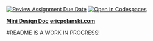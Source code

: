 [![Review Assignment Due Date](https://classroom.github.com/assets/deadline-readme-button-22041afd0340ce965d47ae6ef1cefeee28c7c493a6346c4f15d667ab976d596c.svg)](https://classroom.github.com/a/eAJQqnMG)
[![Open in Codespaces](https://classroom.github.com/assets/launch-codespace-2972f46106e565e64193e422d61a12cf1da4916b45550586e14ef0a7c637dd04.svg)](https://classroom.github.com/open-in-codespaces?assignment_repo_id=19171337)

**[Mini Design Doc](https://docs.google.com/document/d/1q3MLMig-dQfzU0Pu10lNHWOZ0f1GzIfFgY6mrREm-v8/edit?usp=sharing)**
**[ericpolanski.com](https://ericpolanski.com)**

#README IS A WORK IN PROGRESS!

